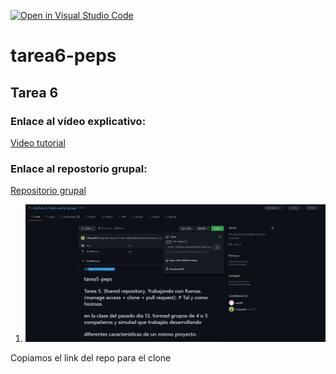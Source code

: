 [![Open in Visual Studio Code](https://classroom.github.com/assets/open-in-vscode-f059dc9a6f8d3a56e377f745f24479a46679e63a5d9fe6f495e02850cd0d8118.svg)](https://classroom.github.com/online_ide?assignment_repo_id=6003145&assignment_repo_type=AssignmentRepo)
# tarea6-peps

## Tarea 6

### Enlace al vídeo explicativo: 
[Video tutorial](https://youtu.be/83IuqFAIWPg)

### Enlace al repostorio grupal:
[Repositorio grupal](https://github.com/cifpfbmoll/hello-world-group.git)

1. ![](steps/step1.jpg) 

Copiamos el link del repo para el clone